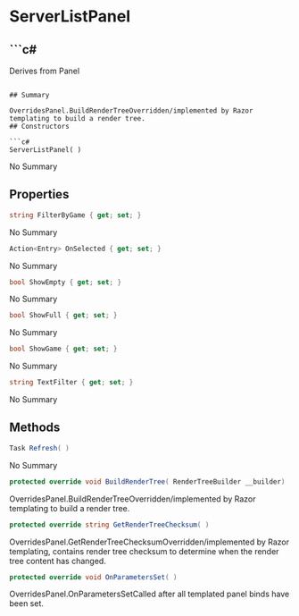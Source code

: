 # ServerListPanel

## ```c#
Derives from Panel
```

## Summary

OverridesPanel.BuildRenderTreeOverridden/implemented by Razor templating to build a render tree.
## Constructors

```c#
ServerListPanel( ) 
```
No Summary
## Properties

```c#
string FilterByGame { get; set; } 
```
No Summary
```c#
Action<Entry> OnSelected { get; set; } 
```
No Summary
```c#
bool ShowEmpty { get; set; } 
```
No Summary
```c#
bool ShowFull { get; set; } 
```
No Summary
```c#
bool ShowGame { get; set; } 
```
No Summary
```c#
string TextFilter { get; set; } 
```
No Summary
## Methods

```c#
Task Refresh( ) 
```
No Summary
```c#
protected override void BuildRenderTree( RenderTreeBuilder __builder) 
```
OverridesPanel.BuildRenderTreeOverridden/implemented by Razor templating to build a render tree.
```c#
protected override string GetRenderTreeChecksum( ) 
```
OverridesPanel.GetRenderTreeChecksumOverridden/implemented by Razor templating, contains render tree checksum to determine when the render tree content has changed.
```c#
protected override void OnParametersSet( ) 
```
OverridesPanel.OnParametersSetCalled after all templated panel binds have been set.
